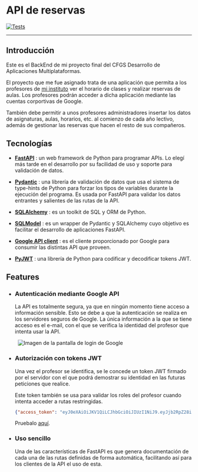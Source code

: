 
# API de reservas

[![Tests](https://github.com/alp09/api-horario/actions/workflows/tests.yml/badge.svg)](https://github.com/alp09/api-horario/actions/workflows/tests.yml)

---

## Introducción

Este es el BackEnd de mi proyecto final del CFGS Desarrollo de Aplicaciones Multiplataformas.

El proyecto que me fue asignado trata de una aplicación que permita a los profesores de [mi instituto](http://www.iestorredelrey.es/es/) ver el horario de clases y realizar reservas de aulas. Los profesores podrán acceder a dicha aplicación mediante las cuentas corportivas de Google.

También debe permitir a unos profesores administradores insertar los datos de asignaturas, aulas, horarios, etc. al comienzo de cada año lectivo, además de gestionar las reservas que hacen el resto de sus compañeros.  


## Tecnologías

* **[FastAPI](https://github.com/tiangolo/fastapi)** : un web framework de Python para programar APIs. Lo elegí más tarde en el desarrollo por su facilidad de uso y soporte para validación de datos.  


* **[Pydantic](https://github.com/samuelcolvin/pydantic)** : una librería de validación de datos que usa el sistema de type-hints de Python para forzar los tipos de variables durante la ejecución del programa. Es usada por FastAPI para validar los datos entrantes y salientes de las rutas de la API. 


* **[SQLAlchemy](https://github.com/sqlalchemy/sqlalchemy)** : es un toolkit de SQL y ORM de Python.   


* **[SQLModel](https://github.com/tiangolo/sqlmodel)** : es un wrapper de Pydantic y SQLAlchemy cuyo objetivo es facilitar el desarrollo de aplicaciones FastAPI.


* **[Google API client](https://github.com/googleapis/google-api-python-client)** : es el cliente proporcionado por Google para consumir las distintas API que proveen. 


* **[PyJWT](https://github.com/jpadilla/pyjwt)** : una librería de Python para codificar y decodificar tokens JWT.




## Features

- ### Autenticación mediante Google API

    La API es totalmente segura, ya que en ningún momento tiene acceso a información sensible. Esto se debe a que la autenticación se realiza en los servidores seguros de Google. La única información a la que se tiene acceso es el e-mail, con el que se verifica la identidad del profesor que intenta usar la API. 

    &nbsp;
    ![Imagen de la pantalla de login de Google](https://user-images.githubusercontent.com/65811900/173885934-423fab9c-8dbc-44e9-bc06-b0247a804503.png)

- ### Autorización con tokens JWT

    Una vez el profesor se identifica, se le concede un token JWT firmado por el servidor con el que podrá demostrar su identidad en las futuras peticiones que realice.
    
    Este token también se usa para validar los roles del profesor cuando intenta acceder a rutas restringidas. 

    ```json
    {"access_token": "eyJ0eXAiOiJKV1QiLCJhbGciOiJIUzI1NiJ9.eyJjb2RpZ28iOiJBTFAiLCJlbWFpbCI6ImFiZWxscDEzQGdtYWlsLmNvbSIsIm5vbWJyZSI6IkxcdTAwZjNwZXogUGFycmFkbywgQWJlbCIsImVzX2FkbWluIjp0cnVlLCJleHAiOjE2NTUzMjAwOTh9.CpQYLHpWTTq1Xqt8BtDtNcurmKI4etgzOfB4MC54ux0"}
    ```

    Pruebalo [aquí](https://jwt.io/).

- ### Uso sencillo

    Una de las características de FastAPI es que genera documentación de cada una de las rutas definidas de forma automática, facilitando así para los clientes de la API el uso de esta. 




